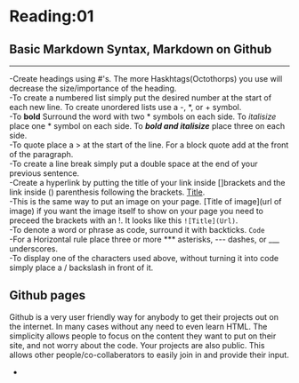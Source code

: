 # Reading:01 

## Basic Markdown Syntax, Markdown on Github  

---

-Create headings using #'s. The more Haskhtags(Octothorps) you use will decrease the size/importance of the heading.  
-To create a numbered list simply put the desired number at the start of each new line. To create unordered lists use a -, *, or + symbol.  
-To **bold** Surround the word with two * symbols on each side. To *italisize* place one * symbol on each side. To ***bold and italisize*** place three on each side.   
-To quote place a > at the start of the line. For a block quote add at the front of the paragraph.  
-To create a line break simply put a double space at the end of your previous sentence.  
-Create a hyperlink by putting the title of your link inside []brackets and the link inside () parenthesis following the brackets. [Title](Url).  
-This is the same way to put an image on your page. [Title of image](url of image) if you want the image itself to show on your page you need to preceed the brackets with an !. It looks like this `![Title](Url)`.  
-To denote a word or phrase as code, surround it with backticks. `Code`  
-For a Horizontal rule place three or more *** asterisks, --- dashes, or ___ underscores.   
-To display one of the characters used above, without turning it into code simply place a / backslash in front of it.  



##  Github pages  
 Github is a very user friendly way for anybody to get their projects out on the internet. In many cases without any need to even learn HTML. The simplicity allows people to focus on the content they want to put on their site, and not worry about the code. Your projects are also public. This allows other people/co-collaberators to easily join in and provide their input.   

-
